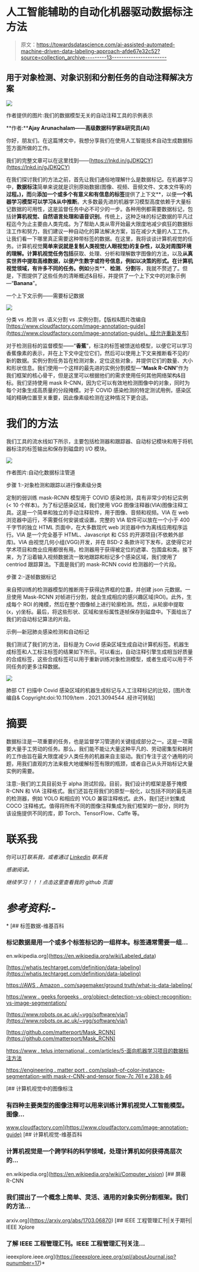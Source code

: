# 人工智能辅助的自动化机器驱动数据标注方法

> 原文：<https://towardsdatascience.com/ai-assisted-automated-machine-driven-data-labeling-approach-afde67e32c52?source=collection_archive---------13----------------------->

## **用于对象检测、对象识别和分割任务的自动注释解决方案**

![](img/69e947b4868df811785d409a397c425e.png)

作者提供的图片:我们的数据模型无关的自动注释工具的示例表示

**作者:****Ajay Arunachalam——高级数据科学家&研究员(AI)**

你好，朋友们。在这篇博文中，我想分享我们在使用人工智能技术自动生成数据标签方面所做的工作。

我们的完整文章可以在这里找到——[https://lnkd.in/gJDKQCY](https://lnkd.in/gJDKQCY)

在我们探讨我们的方法之前，首先让我们通俗地理解什么是数据标记。在机器学习中，**数据标注**简单来说就是识别原始数据(图像、视频、音频文件、文本文件等)的**过程。)，而**向**添加一个或多个有意义和有信息的标签**提供了上下文**，以便**一个机器学习模型可以学习&从中推断**。大多数最先进的机器学习模型高度依赖于大量标记数据的可用性，这是监督任务中必不可少的一步。各种用例都需要数据标记，包括**计算机视觉、自然语言处理和语音识别**。传统上，这种乏味的标记数据的平凡过程迄今为止主要由人类完成。为了帮助人类从零开始最大限度地减少疯狂的数据标注工作和努力，我们建议一种自动化的算法解决方案，旨在减少大量的人工工作。让我们看一下哪里真正需要这种带标签的数据。在这里，我将谈谈计算机视觉的任务。计算机视觉**简单来说就是复制人类视觉(人眼视觉)的复杂性，以及对周围环境的理解。计算机视觉任务包括**获取、处理、分析和理解数字图像的方法，以及**从真实世界中提取高维数据，以便产生数字或符号信息，例如以决策的形式。在计算机视觉领域，有许多不同的任务。例如**分类**、**检测**、**分割**等，我就不赘述了。但是，下图提供了这些任务的清晰概述&目标，并提供了一个上下文中的对象示例—“**Banana**”。

一个上下文示例——需要标记数据

![](img/ff1ab96bbac65d1a615834851d5105f6.png)

分类 vs .检测 vs .语义分割 vs .实例分割，【版权&图片改编自[https://www.cloudfactory.com/image-annotation-guide](https://www.cloudfactory.com/image-annotation-guide)。经允许重新发布]

对于检测目标的监督模型——“**香蕉**”，标注的标签被馈送给模型，以便它可以学习香蕉像素的表示，并在上下文中定位它们，然后可以使用上下文来推断看不见的/新的数据。实例分割任务旨在检测对象，定位这些对象，并提供它们的数量、大小和形状信息。我们使用一个这样的最先进的实例分割模型—“**Mask R-CNN**”作为我们框架的核心骨干，但是这里可以根据他们的需求使用任何其他网络架构&目标。我们坚持使用 mask R-CNN，因为它可以有效地检测图像中的对象，同时为每个对象生成高质量的分段掩模。对于 COVID 感染检测的特定测试用例，感染区域的精确位置至关重要，因此像素级检测在这种情况下更合适。

# 我们的方法

我们工具的流水线如下所示，主要包括检测器和跟踪器、自动标记模块和用于将机器标注的标签输出和保存到磁盘的 I/O 模块。

![](img/be2d7aa686a3fa3c6fb1a30c3d26f582.png)

作者图片:自动化数据标注管道

步骤 1:-对象检测和跟踪以进行像素级分类

定制的弱训练 mask-RCNN 模型用于 COVID 感染检测，具有非常少的标记实例(< 10 个样本)。为了标记感染区域，我们使用 VGG 图像注释器(VIA)图像注释工具。这是一个简单和独立的手动注释软件，用于图像、音频和视频。VIA 在 web 浏览器中运行，不需要任何安装或设置。完整的 VIA 软件可以放在一个小于 400 千字节的独立 HTML 页面中，在大多数现代 web 浏览器中作为离线应用程序运行。VIA 是一个完全基于 HTML、Javascript 和 CSS 的开源项目(不依赖外部库)。VIA 由视觉几何小组(VGG)开发，并在 BSD-2 条款许可下发布，这使得它对学术项目和商业应用都很有用。检测器用于获得被定位的遮罩、包围盒和类。接下来，为了沿着输入视频数据流一致地跟踪和标记多个感染区域，我们使用了 centriod 跟踪算法。下面是我们的 mask-RCNN covid 检测器的一个片段。

步骤 2:-逐帧数据标记

来自预训练的检测器模型的推断用于获得边界框的位置，并创建 json 元数据。一旦使用 Mask-RCNN 对帧进行分割，就会生成相应的感兴趣区域(ROI)。此外，生成每个 ROI 的掩模，然后在整个图像帧上进行轮廓检测。然后，从轮廓中提取(x，y)坐标。最后，将这些形状、区域和坐标属性逐帧保存到磁盘中。下面给出了我们的自动标记算法的片段。

示例—新冠肺炎感染检测和自动标记

我们测试了我们的方法，目标是为 Covid 感染区域生成自动计算机标签。机器生成标签和人工标注标签的结果如下所示。可以看出，自动注释引擎生成相当好质量的合成标签，这些合成标签可以用于重新训练对象检测模型，或者生成可以用于不同任务的更多注释数据。

![](img/c70db916cf55b9a5fef16f1b3da666f1.png)

肺部 CT 扫描中 Covid 感染区域的机器生成标记与人工注释标记的比较，[图片改编自& Copyright:doi:10.1109/tem . 2021.3094544 .经许可转贴]

# 摘要

数据标注是一项重要的任务，也是监督学习管道的关键组成部分之一。这是一项需要大量手工劳动的任务。那么，我们能不能让大量这种平凡的、劳动密集型和耗时的工作由旨在最大限度减少人类任务的机器来自主驱动。我们专注于这个通用的问题，用我们直观的方法来极大地缓解标签有限的瓶颈，或者自己从头开始标记大量实例的需要。

注意:-我们的工具目前处于 alpha 测试阶段。目前，我们设计的框架是基于掩模 R-CNN 和 VIA 注释格式。我们还旨在将我们的原型一般化，以包括不同的最先进的检测器，例如 YOLO 和相应的 YOLO 兼容注释格式。此外，我们还计划集成 COCO 注释格式。值得将所有不同的图像注释集成为我们框架的一部分，同时为该设施提供不同的库，即 Torch、TensorFlow、Caffe 等。

# 联系我

你可以打*联系我，或者通过 [Linkedin](https://www.linkedin.com/in/ajay-arunachalam-4744581a/) 联系我*

*感谢阅读。*

*继续学习！！！点击这里查看我的 github 页面*

# *参考资料:-*

*[](https://en.wikipedia.org/wiki/Labeled_data) [## 标签数据-维基百科

### 标记数据是用一个或多个标签标记的一组样本。标签通常需要一组…

en.wikipedia.org](https://en.wikipedia.org/wiki/Labeled_data) 

[https://whatis.techtarget.com/definition/data-labeling](https://whatis.techtarget.com/definition/data-labeling)

[https://AWS . Amazon . com/sagemaker/ground truth/what-is-data-labeling/](https://aws.amazon.com/sagemaker/groundtruth/what-is-data-labeling/)

[https://www . geeks forgeeks . org/object-detection-vs-object-recognition-vs-image-segmentation/](https://www.geeksforgeeks.org/object-detection-vs-object-recognition-vs-image-segmentation/)

[https://www.robots.ox.ac.uk/~vgg/software/via/](https://www.robots.ox.ac.uk/~vgg/software/via/)

[https://github.com/matterport/Mask_RCNN](https://github.com/matterport/Mask_RCNN)

[https://www . telus international . com/articles/5-面向机器学习项目的数据标注方法](https://www.telusinternational.com/articles/5-approaches-to-data-labeling-for-machine-learning-projects)

[https://engineering . matter port . com/splash-of-color-instance-segmentation-with mask-r-CNN-and-tensor flow-7c 761 e 238 b 46](https://engineering.matterport.com/splash-of-color-instance-segmentation-with-mask-r-cnn-and-tensorflow-7c761e238b46)

 [## 计算机视觉中的图像标注

### 有四种主要类型的图像注释可以用来训练计算机视觉人工智能模型。图像…

www.cloudfactory.com](https://www.cloudfactory.com/image-annotation-guide) [](https://en.wikipedia.org/wiki/Computer_vision) [## 计算机视觉-维基百科

### 计算机视觉是一个跨学科的科学领域，处理计算机如何获得高层次的…

en.wikipedia.org](https://en.wikipedia.org/wiki/Computer_vision) [](https://arxiv.org/abs/1703.06870) [## 屏蔽 R-CNN

### 我们提出了一个概念上简单、灵活、通用的对象实例分割框架。我们的方法…

arxiv.org](https://arxiv.org/abs/1703.06870)  [## IEEE 工程管理汇刊|关于期刊| IEEE Xplore

### 了解 IEEE 工程管理汇刊。IEEE 工程管理汇刊关注…

ieeexplore.ieee.org](https://ieeexplore.ieee.org/xpl/aboutJournal.jsp?punumber=17)*